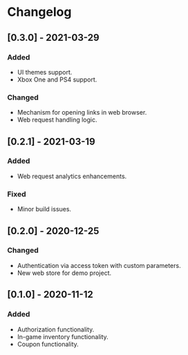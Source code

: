 # Changelog

## [0.3.0] - 2021-03-29

### Added
- UI themes support.
- Xbox One and PS4 support.

### Changed
- Mechanism for opening links in web browser.
- Web request handling logic.

## [0.2.1] - 2021-03-19

### Added
- Web request analytics enhancements.

### Fixed
- Minor build issues.

## [0.2.0] - 2020-12-25

### Changed
- Authentication via access token with custom parameters.
- New web store for demo project.

## [0.1.0] - 2020-11-12

### Added
- Authorization functionality.
- In-game inventory functionality.
- Coupon functionality.
